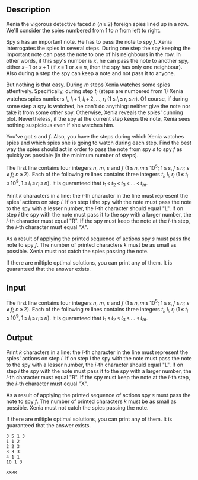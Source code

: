 ## Description

<div><p>Xenia the vigorous detective faced <span class="tex-span"><i>n</i></span> <span class="tex-span">(<i>n</i> ≥ 2)</span> foreign spies lined up in a row. We'll consider the spies numbered from 1 to <span class="tex-span"><i>n</i></span> from left to right. </p><p>Spy <span class="tex-span"><i>s</i></span> has an important note. He has to pass the note to spy <span class="tex-span"><i>f</i></span>. Xenia interrogates the spies in several steps. During one step the spy keeping the important note can pass the note to one of his neighbours in the row. In other words, if this spy's number is <span class="tex-span"><i>x</i></span>, he can pass the note to another spy, either <span class="tex-span"><i>x</i> - 1</span> or <span class="tex-span"><i>x</i> + 1</span> (if <span class="tex-span"><i>x</i> = 1</span> or <span class="tex-span"><i>x</i> = <i>n</i></span>, then the spy has only one neighbour). Also during a step the spy can keep a note and not pass it to anyone.</p><p>But nothing is that easy. During <span class="tex-span"><i>m</i></span> steps Xenia watches some spies attentively. Specifically, during step <span class="tex-span"><i>t</i><sub class="lower-index"><i>i</i></sub></span> (steps are numbered from 1) Xenia watches spies numbers <span class="tex-span"><i>l</i><sub class="lower-index"><i>i</i></sub>, <i>l</i><sub class="lower-index"><i>i</i></sub> + 1, <i>l</i><sub class="lower-index"><i>i</i></sub> + 2, ..., <i>r</i><sub class="lower-index"><i>i</i></sub></span> <span class="tex-span">(1 ≤ <i>l</i><sub class="lower-index"><i>i</i></sub> ≤ <i>r</i><sub class="lower-index"><i>i</i></sub> ≤ <i>n</i>)</span>. Of course, if during some step a spy is watched, he can't do anything: neither give the note nor take it from some other spy. Otherwise, Xenia reveals the spies' cunning plot. Nevertheless, if the spy at the current step keeps the note, Xenia sees nothing suspicious even if she watches him.</p><p>You've got <span class="tex-span"><i>s</i></span> and <span class="tex-span"><i>f</i></span>. Also, you have the steps during which Xenia watches spies and which spies she is going to watch during each step. Find the best way the spies should act in order to pass the note from spy <span class="tex-span"><i>s</i></span> to spy <span class="tex-span"><i>f</i></span> as quickly as possible (in the minimum number of steps).</p></div><div class="input-specification"><p>The first line contains four integers <span class="tex-span"><i>n</i></span>, <span class="tex-span"><i>m</i></span>, <span class="tex-span"><i>s</i></span> and <span class="tex-span"><i>f</i></span> <span class="tex-span">(1 ≤ <i>n</i>, <i>m</i> ≤ 10<sup class="upper-index">5</sup>;&nbsp;1 ≤ <i>s</i>, <i>f</i> ≤ <i>n</i>;&nbsp;<i>s</i> ≠ <i>f</i>;&nbsp;<i>n</i> ≥ 2)</span>. Each of the following <span class="tex-span"><i>m</i></span> lines contains three integers <span class="tex-span"><i>t</i><sub class="lower-index"><i>i</i></sub>, <i>l</i><sub class="lower-index"><i>i</i></sub>, <i>r</i><sub class="lower-index"><i>i</i></sub></span> <span class="tex-span">(1 ≤ <i>t</i><sub class="lower-index"><i>i</i></sub> ≤ 10<sup class="upper-index">9</sup>, 1 ≤ <i>l</i><sub class="lower-index"><i>i</i></sub> ≤ <i>r</i><sub class="lower-index"><i>i</i></sub> ≤ <i>n</i>)</span>. It is guaranteed that <span class="tex-span"><i>t</i><sub class="lower-index">1</sub> &lt; <i>t</i><sub class="lower-index">2</sub> &lt; <i>t</i><sub class="lower-index">3</sub> &lt; ... &lt; <i>t</i><sub class="lower-index"><i>m</i></sub></span>.</p></div><div class="output-specification"><p>Print <span class="tex-span"><i>k</i></span> characters in a line: the <span class="tex-span"><i>i</i></span>-th character in the line must represent the spies' actions on step <span class="tex-span"><i>i</i></span>. If on step <span class="tex-span"><i>i</i></span> the spy with the note must pass the note to the spy with a lesser number, the <span class="tex-span"><i>i</i></span>-th character should equal "<span class="tex-font-style-tt">L</span>". If on step <span class="tex-span"><i>i</i></span> the spy with the note must pass it to the spy with a larger number, the <span class="tex-span"><i>i</i></span>-th character must equal "<span class="tex-font-style-tt">R</span>". If the spy must keep the note at the <span class="tex-span"><i>i</i></span>-th step, the <span class="tex-span"><i>i</i></span>-th character must equal "<span class="tex-font-style-tt">X</span>".</p><p>As a result of applying the printed sequence of actions spy <span class="tex-span"><i>s</i></span> must pass the note to spy <span class="tex-span"><i>f</i></span>. The number of printed characters <span class="tex-span"><i>k</i></span> must be as small as possible. Xenia must not catch the spies passing the note.</p><p>If there are miltiple optimal solutions, you can print any of them. It is guaranteed that the answer exists.</p></div>

## Input

<p>The first line contains four integers <span class="tex-span"><i>n</i></span>, <span class="tex-span"><i>m</i></span>, <span class="tex-span"><i>s</i></span> and <span class="tex-span"><i>f</i></span> <span class="tex-span">(1 ≤ <i>n</i>, <i>m</i> ≤ 10<sup class="upper-index">5</sup>;&nbsp;1 ≤ <i>s</i>, <i>f</i> ≤ <i>n</i>;&nbsp;<i>s</i> ≠ <i>f</i>;&nbsp;<i>n</i> ≥ 2)</span>. Each of the following <span class="tex-span"><i>m</i></span> lines contains three integers <span class="tex-span"><i>t</i><sub class="lower-index"><i>i</i></sub>, <i>l</i><sub class="lower-index"><i>i</i></sub>, <i>r</i><sub class="lower-index"><i>i</i></sub></span> <span class="tex-span">(1 ≤ <i>t</i><sub class="lower-index"><i>i</i></sub> ≤ 10<sup class="upper-index">9</sup>, 1 ≤ <i>l</i><sub class="lower-index"><i>i</i></sub> ≤ <i>r</i><sub class="lower-index"><i>i</i></sub> ≤ <i>n</i>)</span>. It is guaranteed that <span class="tex-span"><i>t</i><sub class="lower-index">1</sub> &lt; <i>t</i><sub class="lower-index">2</sub> &lt; <i>t</i><sub class="lower-index">3</sub> &lt; ... &lt; <i>t</i><sub class="lower-index"><i>m</i></sub></span>.</p>

## Output

<p>Print <span class="tex-span"><i>k</i></span> characters in a line: the <span class="tex-span"><i>i</i></span>-th character in the line must represent the spies' actions on step <span class="tex-span"><i>i</i></span>. If on step <span class="tex-span"><i>i</i></span> the spy with the note must pass the note to the spy with a lesser number, the <span class="tex-span"><i>i</i></span>-th character should equal "<span class="tex-font-style-tt">L</span>". If on step <span class="tex-span"><i>i</i></span> the spy with the note must pass it to the spy with a larger number, the <span class="tex-span"><i>i</i></span>-th character must equal "<span class="tex-font-style-tt">R</span>". If the spy must keep the note at the <span class="tex-span"><i>i</i></span>-th step, the <span class="tex-span"><i>i</i></span>-th character must equal "<span class="tex-font-style-tt">X</span>".</p><p>As a result of applying the printed sequence of actions spy <span class="tex-span"><i>s</i></span> must pass the note to spy <span class="tex-span"><i>f</i></span>. The number of printed characters <span class="tex-span"><i>k</i></span> must be as small as possible. Xenia must not catch the spies passing the note.</p><p>If there are miltiple optimal solutions, you can print any of them. It is guaranteed that the answer exists.</p>





```input1
3 5 1 3
1 1 2
2 2 3
3 3 3
4 1 1
10 1 3

```




```output1
XXRR

```


